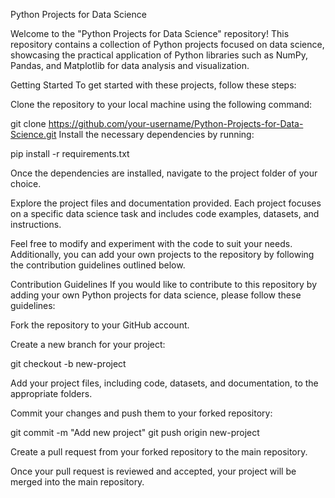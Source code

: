Python Projects for Data Science

Welcome to the "Python Projects for Data Science" repository! This repository contains a collection of Python projects focused on data science, showcasing the practical application of Python libraries such as NumPy, Pandas, and Matplotlib for data analysis and visualization.

Getting Started
To get started with these projects, follow these steps:

Clone the repository to your local machine using the following command:

git clone https://github.com/your-username/Python-Projects-for-Data-Science.git
Install the necessary dependencies by running:

pip install -r requirements.txt

Once the dependencies are installed, navigate to the project folder of your choice.

Explore the project files and documentation provided. Each project focuses on a specific data science task and includes code examples, datasets, and instructions.

Feel free to modify and experiment with the code to suit your needs. Additionally, you can add your own projects to the repository by following the contribution guidelines outlined below.

Contribution Guidelines
If you would like to contribute to this repository by adding your own Python projects for data science, please follow these guidelines:

Fork the repository to your GitHub account.

Create a new branch for your project:

git checkout -b new-project

Add your project files, including code, datasets, and documentation, to the appropriate folders.

Commit your changes and push them to your forked repository:

git commit -m "Add new project"
git push origin new-project

Create a pull request from your forked repository to the main repository.

Once your pull request is reviewed and accepted, your project will be merged into the main repository.
